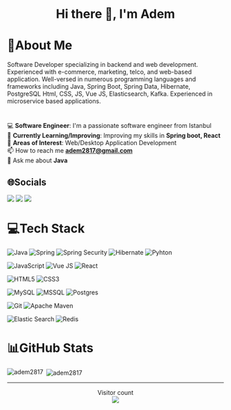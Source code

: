 <h1 align="center">Hi there 👋, I'm Adem</h1>

# 💫About Me
Software Developer specializing in backend and web development. Experienced with e-commerce, marketing, telco, and web-based application. Well-versed in numerous programming languages and frameworks including Java, Spring Boot, Spring Data, Hibernate, PostgreSQL Html, CSS, JS, Vue JS, Elasticsearch, Kafka. Experienced in microservice based applications.
#
💻 **Software Engineer**: I'm a passionate software engineer from Istanbul<br>
🌱 **Currently Learning/Improving**: Improving my skills in **Spring boot, React** <br>
🤖 **Areas of Interest**: Web/Desktop Application Development <br>
📫 How to reach me **adem2817@gmail.com** <br>
💬 Ask me about **Java** <br>

## 🌐Socials
[![](https://img.shields.io/badge/LinkedIn-0077B5?style=for-the-badge&logo=linkedin&logoColor=white)](https://www.linkedin.com/in/adem2817/)
[![](https://img.shields.io/badge/Medium-12100E?style=for-the-badge&logo=medium&logoColor=white)](https://medium.com/@adem2817/)
[![](https://img.shields.io/badge/-Hackerrank-2EC866?style=for-the-badge&logo=HackerRank&logoColor=white)](https://www.hackerrank.com/adem2817)

# 💻Tech Stack

![Java](https://img.shields.io/badge/Java-ED8B00?style=for-the-badge&logo=openjdk&logoColor=white)
![Spring](https://img.shields.io/badge/Spring-6DB33F?style=for-the-badge&logo=spring&logoColor=white)
![Spring Security](https://img.shields.io/badge/Spring_Security-6DB33F?style=for-the-badge&logo=Spring-Security&logoColor=white)
![Hibernate](https://img.shields.io/badge/Hibernate-59666C?style=for-the-badge&logo=Hibernate&logoColor=white)
![Pyhton](https://img.shields.io/badge/Python-3776AB?style=for-the-badge&logo=python&logoColor=white)

![JavaScript](https://img.shields.io/badge/JavaScript-F7DF1E?style=for-the-badge&logo=javascript&logoColor=black)
![Vue JS](https://img.shields.io/badge/Vue.js-35495E?style=for-the-badge&logo=mysql&logo=vue.js&logoColor=4FC08D)
![React](https://img.shields.io/badge/React-20232A?style=for-the-badge&logo=react&logoColor=61DAFB)

![HTML5](https://img.shields.io/badge/HTML5-E34F26?style=for-the-badge&logo=html5&logoColor=white)
![CSS3](https://img.shields.io/badge/CSS3-1572B6?style=for-the-badge&logo=css3&logoColor=white)

![MySQL](https://img.shields.io/badge/MySQL-00000F?style=for-the-badge&logo=mysql&logoColor=white)
![MSSQL](https://img.shields.io/badge/Microsoft_SQL_Server-CC2927?style=for-the-badge&logo=mysql&logo=microsoft-sql-server&logoColor=white)
![Postgres](https://img.shields.io/badge/PostgreSQL-316192?style=for-the-badge&logo=postgresql&logoColor=white)

![Git](https://img.shields.io/badge/GIT-E44C30?style=for-the-badge&logo=git&logoColor=white)
![Apache Maven](https://img.shields.io/badge/Apache%20Maven-C71A36?style=for-the-badge&logo=Apache%20Maven&logoColor=white)

![Elastic Search](https://img.shields.io/badge/Elastic_Search-005571?style=for-the-badge&logo=mysql&logoColor=white)
![Redis](https://img.shields.io/badge/redis-%23DD0031.svg?style=for-the-badge&logo=mysql&logoColor=white)


# 📊GitHub Stats 

<p><img align="left" src="https://github-readme-stats.vercel.app/api/top-langs?username=adem2817&show_icons=true&locale=en&layout=compact&theme=dark" alt="adem2817" /></p>

<p>&nbsp;<img align="center" src="https://github-readme-stats.vercel.app/api?username=adem2817&show_icons=true&locale=en&theme=dark&include_all_commits=true" alt="adem2817" /></p>

<hr>

<p align="center"> 
  Visitor count<br>
  <img src="https://profile-counter.glitch.me/adem2817/count.svg" />
</p>
